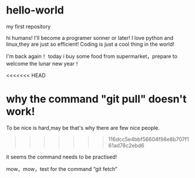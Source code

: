 # hello-world
my first repository

hi humans!
I'll become a programer sonner or later!
I love python and linux,they are just so efficient!
Coding is just a cool thing in the world!

I'm back again！
today i buy some food from supermarket，prepare to welcome the lunar new year！

<<<<<<< HEAD

why the command "git pull" doesn't work!
=======
To be nice is hard,may be that's why there are few nice people. 
>>>>>>> 116dcc5e4bbf56604f98e8b707f161ad78c2ebd6

it seems the command needs to be practised!

mow，mow，test for the command “git fetch”
